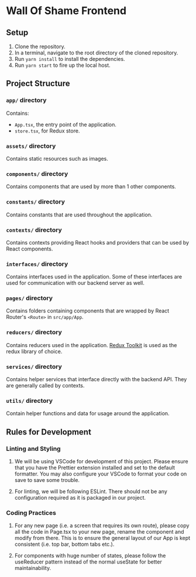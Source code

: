 # Wall Of Shame Frontend

## Setup

1. Clone the repository.
2. In a terminal, navigate to the root directory of the cloned repository.
3. Run `yarn install` to install the dependencies.
4. Run `yarn start` to fire up the local host.

## Project Structure

### `app/` directory

Contains:

- `App.tsx`, the entry point of the application.
- `store.tsx`, for Redux store.

### `assets/` directory

Contains static resources such as images.

### `components/` directory

Contains components that are used by more than 1 other components.

### `constants/` directory

Contains constants that are used throughout the application.

### `contexts/` directory

Contains contexts providing React hooks and providers that can be used by React components.

### `interfaces/` directory

Contains interfaces used in the application. Some of these interfaces are used for communication with our backend server as well.

### `pages/` directory

Contains folders containing components that are wrapped by React Router's `<Route>` in `src/app/App`.

### `reducers/` directory

Contains reducers used in the application. [Redux Toolkit](https://redux-toolkit.js.org/) is used as the redux library of choice.

### `services/` directory

Contains helper services that interface directly with the backend API. They are generally called by contexts.

### `utils/` directory

Contain helper functions and data for usage around the application.

## Rules for Development

### Linting and Styling

1. We will be using VSCode for development of this project. Please ensure that you have the Prettier extension installed and set to the default formatter. You may also configure your VSCode to format your code on save to save some trouble.

2. For linting, we will be following ESLint. There should not be any configuration required as it is packaged in our project.

### Coding Practices

1. For any new page (i.e. a screen that requires its own route), please copy all the code in Page.tsx to your new page, rename the component and modify from there. This is to ensure the general layout of our App is kept consistent (i.e. top bar, bottom tabs etc.).

2. For components with huge number of states, please follow the useReducer pattern instead of the normal useState for better maintainability.
